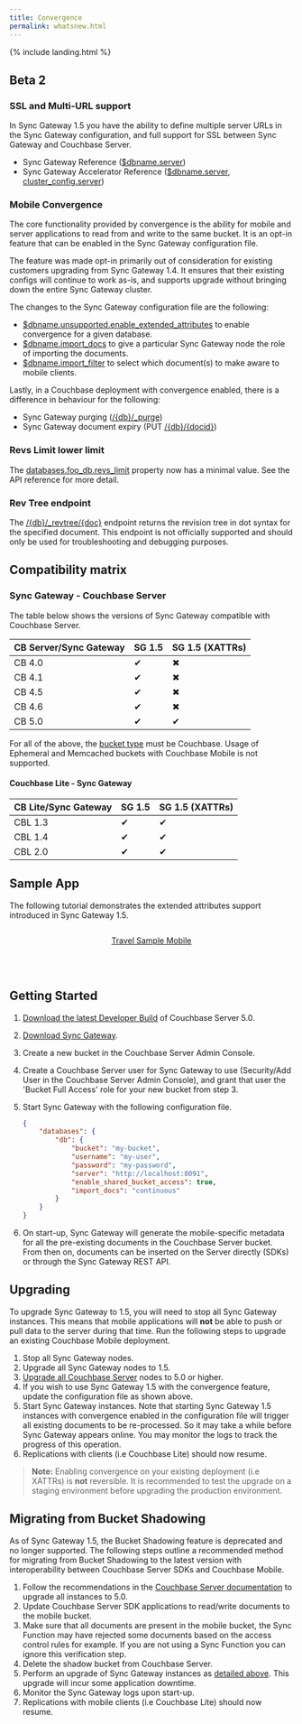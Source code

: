 ```yaml
---
title: Convergence
permalink: whatsnew.html
---
```


{% include landing.html %}

<!--

Plan:

- [x] [GA] Update configuration file [reference](https://developer.couchbase.com/documentation/mobile/current/guides/sync-gateway/config-properties/index.html) (Adam)
	- The backing yaml file must be updated here on the [convergence](https://github.com/couchbaselabs/couchbase-mobile-portal/blob/convergence/configs/20/sg.yaml) branch.

- [x] Provide example config for most common scenario (Adam, *included below*)
	- Can be inserted on the stub [convergence.md](https://github.com/couchbaselabs/couchbase-mobile-portal/blob/convergence/md-docs/_20/guides/sync-gateway/convergence.md) file.
- [ ] [DP2/GA] Compatibility matrix
	- 1.5 will enable convergence if the server is =< 5.0, otherwise will not enable it.
- [ ] [DP2/GA] Conceptual explanation of a server-only application that starts using mobile
	- Provide what is expected from an end user point of view (Sachin)
		1. Pre-deployment planning
			- User creation for mobile users – why? How are these different from server users?
			- Choose an authentication option from the ones available – link to the different portions of the SG guide
			- Choose which documents/buckets would be enabled for convergence (auto-import)
		2. Deployment
			- Create a SG cluster
			- Configuration of SG
			- Configure docs/buckets for mobile enablement/auto-import
		3. Add CBL to mobile application
			- Link to getting started guides on dev portal
	- Provide implementation notes and details (Adam) 
- [ ] [DP2/GA] Conceptual explanation of a mobile-only application that starts using server SDKs.
	- Provide what is expected from an end user point of view (Sachin)
		1. Pre-deployment planning
			- Choose the application development strategy for the server application developed using one of our SDKs.
			- Choose which documents/buckets would be enabled for convergence (auto-import)
		2. Deployment
			- Upgrade CB server cluster to Spock and SG to 2.1
			- Configuration of SG
			- Configure docs/buckets for mobile enablement/auto-import
		3. Impact on mobile app
			- No impact. Call out the compatibility between SG 2.x and CBL 1.x
	- Provide implementation notes and details (Adam)
- [ ] [DP2/GA] Migrating from bucket shadowing.
	- Remove bucket shadowing docs from 1.5 (in 1.4 only)
	- Explain strategy on migrating from bucket shadowing to 1.5
- [ ] [DP2/GA] Release notes for convergence.
	- Improve the process to edit/review release notes. Scope already covered in [#596](https://github.com/couchbaselabs/couchbase-mobile-portal/issues/596) (James)
	Edit the release notes once the process is improved (Adam)

-->

## Beta 2

### SSL and Multi-URL support

In Sync Gateway 1.5 you have the ability to define multiple server URLs in the Sync Gateway configuration, and full support for SSL between Sync Gateway and Couchbase Server.

- Sync Gateway Reference ([$dbname.server](../1.4/guides/sync-gateway/config-properties/index.html#1.5/databases-foo_db-server))
- Sync Gateway Accelerator Reference ([$dbname.server](../1.4/guides/sync-gateway/accelerator.html#1.5/databases-foo_db-server), [cluster_config.server](../1.4/guides/sync-gateway/accelerator.html#1.5/cluster_config-server))

### Mobile Convergence

The core functionality provided by convergence is the ability for mobile and server applications to read from and write to the same bucket. It is an opt-in feature that can be enabled in the Sync Gateway configuration file.

The feature was made opt-in primarily out of consideration for existing customers upgrading from Sync Gateway 1.4. It ensures that their existing configs will continue to work as-is, and supports upgrade without bringing down the entire Sync Gateway cluster.

The changes to the Sync Gateway configuration file are the following:

- [$dbname.unsupported.enable\_extended\_attributes](../1.4/guides/sync-gateway/config-properties/index.html#1.5/databases-foo_db-unsupported-enable_extended_attributes) to enable convergence for a given database.
- [$dbname.import\_docs](../1.4/guides/sync-gateway/config-properties/index.html#1.5/databases-foo_db-import_docs) to give a particular Sync Gateway node the role of importing the documents.
- [$dbname.import\_filter](../1.4/guides/sync-gateway/config-properties/index.html#1.5/databases-foo_db-import_filter) to select which document(s) to make aware to mobile clients.

Lastly, in a Couchbase deployment with convergence enabled, there is a difference in behaviour for the following:

- Sync Gateway purging ([/{db}/_purge](../1.4/references/sync-gateway/admin-rest-api/index.html?v=1.5#/document/post__db___purge))
- Sync Gateway document expiry (PUT [/{db}/{docid}](../1.4/references/sync-gateway/admin-rest-api/index.html?v=1.5#/document/put__db___doc_))

### Revs Limit lower limit

The [databases.foo\_db.revs\_limit](../1.4/guides/sync-gateway/config-properties/index.html#1.5/databases-foo_db-revs_limit) property now has a minimal value. See the API reference for more detail.

### Rev Tree endpoint

The [/{db}/\_revtree/{doc}](../1.4/references/sync-gateway/admin-rest-api/index.html?v=1.5#/document/get__db___revtree__doc_) endpoint returns the revision tree in dot syntax for the specified document. This endpoint is not officially supported and should only be used for troubleshooting and debugging purposes.

## Compatibility matrix

### Sync Gateway - Couchbase Server

The table below shows the versions of Sync Gateway compatible with Couchbase Server.

|CB Server/Sync Gateway|SG 1.5|SG 1.5 (XATTRs)|
|:--------------|:------|:-----|
|CB 4.0|✔|✖|
|CB 4.1|✔|✖|
|CB 4.5|✔|✖|
|CB 4.6|✔|✖|
|CB 5.0|✔|✔|

For all of the above, the [bucket type](https://developer.couchbase.com/documentation/server/5.0/architecture/core-data-access-buckets.html#concept_qqk_4r2_xs) must be Couchbase. Usage of Ephemeral and Memcached buckets with Couchbase Mobile is not supported.

#### Couchbase Lite - Sync Gateway

|CB Lite/Sync Gateway|SG 1.5|SG 1.5 (XATTRs)|
|:--------------|:------|:-----|
|CBL 1.3|✔|✔|
|CBL 1.4|✔|✔|
|CBL 2.0|✔|✔|

## Sample App

The following tutorial demonstrates the extended attributes support introduced in Sync Gateway 1.5.

<div class="dp">
	<div class="tiles">
		<div class="column size-1of2">
			<div class="box">
				<div class="container">
					<a href="http://docs.couchbase.com/tutorials/travel-sample-mobile.html" taget="_blank">
						<p style="text-align: center;">Travel Sample Mobile</p>
					</a>
				</div>
			</div>
		</div>
	</div>
</div>
<br/>
<br/>

## Getting Started

1. [Download the latest Developer Build](https://www.couchbase.com/downloads) of Couchbase Server 5.0.
2. [Download Sync Gateway](https://www.couchbase.com/downloads?family=Mobile&product=Couchbase%20Sync%20Gateway&edition=Enterprise%20Edition 
).
3. Create a new bucket in the Couchbase Server Admin Console.
4. Create a Couchbase Server user for Sync Gateway to use (Security/Add User in the Couchbase Server Admin Console), and grant that user the 'Bucket Full Access' role for your new bucket from step 3.
5. Start Sync Gateway with the following configuration file.

	```json
	{
		"databases": {
			"db": {
				"bucket": "my-bucket",
				"username": "my-user",
				"password": "my-password",
				"server": "http://localhost:8091",
				"enable_shared_bucket_access": true,
				"import_docs": "continuous"
			}
		}
	}
	```

6. On start-up, Sync Gateway will generate the mobile-specific metadata for all the pre-existing documents in the Couchbase Server bucket.  From then on, documents can be inserted on the Server directly (SDKs) or through the Sync Gateway REST API.

## Upgrading

To upgrade Sync Gateway to 1.5, you will need to stop all Sync Gateway instances. This means that mobile applications will **not** be able to push or pull data to the server during that time. Run the following steps to upgrade an existing Couchbase Mobile deployment.

1. Stop all Sync Gateway nodes.
2. Upgrade all Sync Gateway nodes to 1.5.
3. [Upgrade all Couchbase Server](https://developer.couchbase.com/documentation/server/current/install/upgrade-online.html) nodes to 5.0 or higher.
4. If you wish to use Sync Gateway 1.5 with the convergence feature, update the configuration file as shown above.
5. Start Sync Gateway instances. Note that starting Sync Gateway 1.5 instances with convergence enabled in the configuration file will trigger all existing documents to be re-processed. So it may take a while before Sync Gateway appears online. You may monitor the logs to track the progress of this operation.
6. Replications with clients (i.e Couchbase Lite) should now resume.

> **Note:** Enabling convergence on your existing deployment (i.e XATTRs) is **not** reversible. It is recommended to test the upgrade on a staging environment before upgrading the production environment.

## Migrating from Bucket Shadowing

As of Sync Gateway 1.5, the Bucket Shadowing feature is deprecated and no longer supported. The following steps outline a recommended method for migrating from Bucket Shadowing to the latest version with interoperability between Couchbase Server SDKs and Couchbase Mobile.

1. Follow the recommendations in the [Couchbase Server documentation](https://developer.couchbase.com/documentation/server/current/install/upgrade-online.html) to upgrade all instances to 5.0.
2. Update Couchbase Server SDK applications to read/write documents to the mobile bucket.
3. Make sure that all documents are present in the mobile bucket, the Sync Function may have rejected some documents based on the access control rules for example. If you are not using a Sync Function you can ignore this verification step.
4. Delete the shadow bucket from Couchbase Server.
5. Perform an upgrade of Sync Gateway instances as [detailed above](whatsnew.html#upgrading). This upgrade will incur some application downtime.
6. Monitor the Sync Gateway logs upon start-up.
7. Replications with mobile clients (i.e Couchbase Lite) should now resume.

